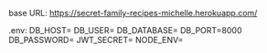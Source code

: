 base URL: https://secret-family-recipes-michelle.herokuapp.com/

.env:
DB_HOST=
DB_USER=
DB_DATABASE=
DB_PORT=8000
DB_PASSWORD=
JWT_SECRET=
NODE_ENV=